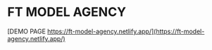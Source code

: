 # FT MODEL AGENCY

[DEMO PAGE https://ft-model-agency.netlify.app/](https://ft-model-agency.netlify.app/)

